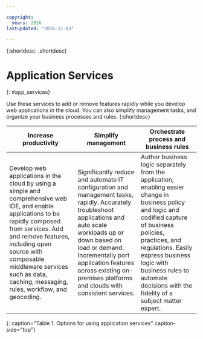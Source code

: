```yaml
---

copyright:
  years: 2016
lastupdated: "2016-11-03"

---
```



{:shortdesc: .shortdesc}

# Application Services
{: #app_services}

Use these services to add or remove features rapidly while you develop web applications in the cloud. You can also simplify management tasks, and organize your business processes and rules.
{:shortdesc}


Increase productivity | Simplify management | Orchestrate process and business rules
--- | --- | ---
Develop web applications in the cloud by using a simple and comprehensive web IDE, and enable applications to be rapidly composed from services. Add and remove features, including open source with composable middleware services such as data, caching, messaging, rules, workflow, and geocoding. | Significantly reduce and automate IT configuration and management tasks, rapidly. Accurately troubleshoot applications and auto scale workloads up or down based on load or demand. Incrementally port application features across existing on-premises platforms and clouds with consistent services. | Author business logic separately from the application, enabling easier change in business policy and logic and codified capture of business policies, practices, and regulations. Easily express business logic with business rules to automate decisions with the fidelity of a subject matter expert.
{: caption="Table 1. Options for using application services" caption-side="top"}
